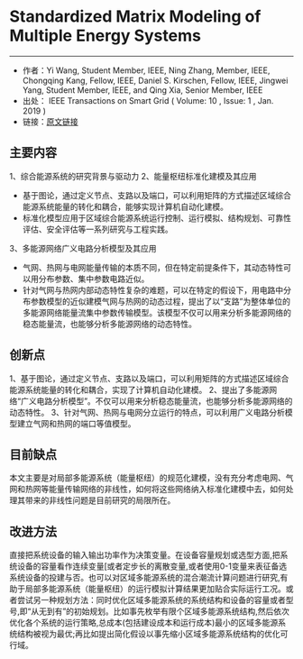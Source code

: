 # Standardized Matrix Modeling of Multiple Energy Systems
----
- 作者：Yi Wang, Student Member, IEEE, Ning Zhang, Member, IEEE,  Chongqing Kang, Fellow, IEEE, Daniel S. Kirschen, Fellow, IEEE,  Jingwei Yang, Student Member, IEEE, and Qing Xia, Senior Member, IEEE
- 出处： IEEE Transactions on Smart Grid ( Volume: 10 , Issue: 1 , Jan. 2019 )
- 链接：[原文链接](https://www.researchgate.net/publication/318990823_Standardized_Matrix_Modeling_of_Multiple_Energy_Systems)

## 主要内容

1、综合能源系统的研究背景与驱动力
2、能量枢纽标准化建模及其应用
- 基于图论，通过定义节点、支路以及端口，可以利用矩阵的方式描述区域综合能源系统能量的转化和耦合，能够实现计算机自动化建模。
- 标准化模型应用于区域综合能源系统运行控制、运行模拟、结构规划、可靠性评估、安全评估等一系列研究与工程实践。

3、多能源网络广义电路分析模型及其应用
- 气网、热网与电网能量传输的本质不同，但在特定前提条件下，其动态特性可以用分布参数、集中参数电路近似。
- 针对气网与热网内部动态特性复杂的难题，可以在特定的假设下，用电路中分布参数模型的近似建模气网与热网的动态过程，提出了以“支路”为整体单位的多能源网络能量流集中参数传输模型。该模型不仅可以用来分析多能源网络的稳态能量流，也能够分析多能源网络的动态特性。


## 创新点

1、基于图论，通过定义节点、支路以及端口，可以利用矩阵的方式描述区域综合能源系统能量的转化和耦合，实现了计算机自动化建模。
2、提出了多能源网络“广义电路分析模型”。不仅可以用来分析稳态能量流，也能够分析多能源网络的动态特性。
3、针对气网、热网与电网分立运行的特点，可以利用广义电路分析模型建立气网和热网的端口等值模型。

## 目前缺点

本文主要是对局部多能源系统（能量枢纽）的规范化建模，没有充分考虑电网、气网和热网等能量传输网络的非线性，如何将这些网络纳入标准化建模中去，如何处理其带来的非线性问题是目前研究的局限所在。

## 改进方法

直接把系统设备的输入输出功率作为决策变量。在设备容量规划或选型方面,把系统设备的容量看作连续变量[或者定步长的离散变量,或者使用0-1变量来表征备选系统设备的投建与否。也可以对区域多能源系统的混合潮流计算问题进行研究,有助于局部多能源系统（能量枢纽）的运行模拟计算结果更加贴合实际运行工况。或者尝试另一种规划方法：同时优化区域多能源系统的系统结构和设备的容量或者型号,即“从无到有”的初始规划。比如事先枚举有限个区域多能源系统结构,然后依次优化各个系统的运行策略,总成本(包括建设成本和运行成本)最小的区域多能源系统结构被视为最优;再比如提出简化假设以事先缩小区域多能源系统结构的优化可行域。
